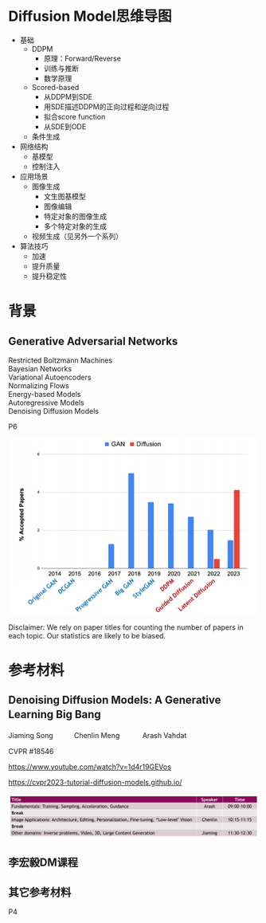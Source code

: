 # Diffusion Model思维导图

- 基础
    - DDPM
        - 原理：Forward/Reverse
        - 训练与推断
        - 数学原理
    - Scored-based 
        - 从DDPM到SDE
        - 用SDE描述DDPM的正向过程和逆向过程
        - 拟合score function
        - 从SDE到ODE
    - 条件生成
- 网络结构
    - 基模型
    - 控制注入
- 应用场景
    - 图像生成
        - 文生图基模型
        - 图像编辑
        - 特定对象的图像生成
        - 多个特定对象的生成
    - 视频生成（见另外一个系列）
- 算法技巧
    - 加速
    - 提升质量
    - 提升稳定性

# 背景

## Generative Adversarial Networks    

Restricted Boltzmann Machines   
Bayesian Networks   
Variational Autoencoders    
Normalizing Flows   
Energy-based Models   
Autoregressive Models   
Denoising Diffusion Models    


P6    
 
![](../assets/D1-6.png) 

Disclaimer: We rely on paper titles for counting the number of papers in each topic. Our statistics are likely to be biased.    


# 参考材料

## Denoising Diffusion Models: A Generative Learning Big Bang　　　

Jiaming Song　　　Chenlin Meng 　　　Arash Vahdat　　　

CVPR  #18546

https://www.youtube.com/watch?v=1d4r19GEVos

<https://cvpr2023-tutorial-diffusion-models.github.io/>  

![](../assets/D1-7.png) 

## 李宏毅DM课程

## 其它参考材料

P4  

